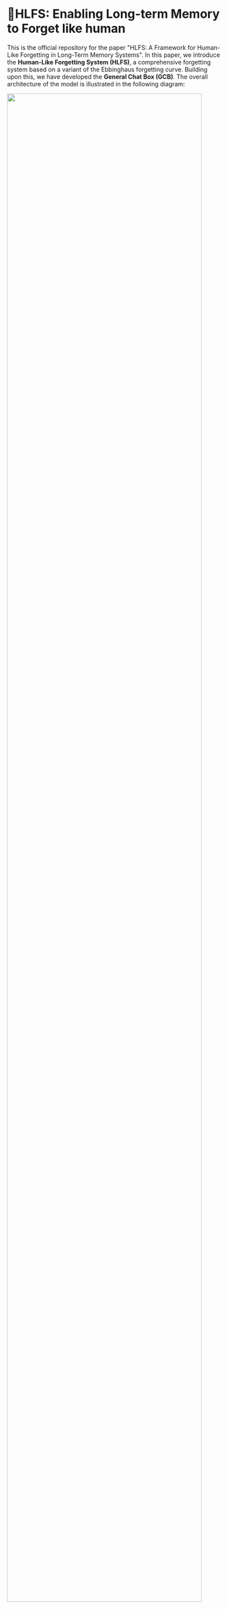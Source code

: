 # 🚀HLFS: Enabling Long-term Memory to Forget like human

This is the official repository for the paper "HLFS: A Framework for Human-Like Forgetting in Long-Term Memory Systems". 
In this paper, we introduce the **Human-Like Forgetting System (HLFS)**, a comprehensive forgetting system based on a variant of the Ebbinghaus forgetting curve. Building upon this, we have developed the **General Chat Box (GCB)**. The overall architecture of the model is illustrated in the following diagram:

<img src="misc/workflow.png" align="middle" width="95%">

#  ✨ Updates
- [**2024-06-08**] We have established an open-source repository for **HLFS** for the first time

# 🌐 Overview
HLFS is a comprehensive forgetting system with a range of functions including memory storage, data backup and recovery, and a recall mechanism. Powered by HLFS, GCB integrates gpt-3.5-turbo and boasts excellent dialogue processing capabilities.

The detailed project structure tree is as follows:

```markdown
HLFS/
├── box/ -- GCB
│   ├── box_demo.py
│   └── box_functions.py 
│
├── config/
│   └── config.py
│
├── core/
│   ├── forget/ -- Forgetting curve
│   ├── retrieve/ -- Memory retrieve methods
│   │   ├── con_sim.py
│   │   └── faiss.py
│   └── mem_struct.py -- Data structure for HLFS and GCB
│
├── data/ -- Datasets
│
├── eval/
│   ├── data/ -- Datasets of the critical dialogue retention=30%, 56%, 82%
│   │   ├── retention_30
│   │   ├── retention_56
│   │   └── retention_82
│   ├── image/ -- Results
│   ├── cal_metrics.py -- Benchmark
│   ├── cal_sim.py -- Similarity calculation
│   ├── curve.py -- Curve plotting
│   └── data_loader.py -- Loading the construction dataset
│
├── history/ -- Memory storage
│   └── bake/ -- Dataset of Retention=100%
│  
├── logs/
│
├── misc/ 
│
├── prompts/ 
│   └── prompts.py -- The prompts and correlation functions
│
├── utils/ 
│   ├── api.py
│   ├── log.py
│   └── tools.py
│
├── requirements.txt
│
└── README.md
│
└── second_derivative_integral.py -- Calculation of second derivative integration in the appendix
```
# 👨‍💻 Usage

## config

In `config/config.py`, Contains parameters related to HLFS and GCB. In addition, you need to put all your apiKeys into `openai_key` (especially if your apiKeys are restricted)

## Requirements

The key requirements are as below:

- python 3.9+
- openai 0.27.0+
- llama-index==0.5.17.post1
- transformers==4.28.0

## Installation

Step 1: Create a new conda environment:
```shell
conda create -n hlfs python=3.9 -y
conda activate hlfs
```

Step 2: Install relevant packages
```shell
pip install -r requirements.txt
```

## Run

We strive to make the process of experiencing the code as simple as possible.

### Construction Dataset
We provide a method for loading and constructing datasets, which is in `eval/data_loader.py`, You can change variable `data_dir` and `data_file` to select one.

But we have already helped complete this step, The constructed datasets under different retention rates are as follows:

- _R_=100%: `history/bake/`
- _R_=82%: `eval/data/retention_82`
- _R_=56%: `eval/data/retention_56`
- _R_=30%: `eval/data/retention_30`

you can directly transfer the constructed dataset to `history/` so that GCB can read directly from it:
```shell
mv history/bake/en/exercise/* history/
```
or:
```shell
mv eval/data/retention_82/en/exercise/* history/
```

### Dialogue with GCB
You can run this command to directly communicate with GCB:
```shell
cd box/
python box_demo.py \
    --language en \
    --history_path ../history \
    --test_model False \
    --ltm_box hlfs
```

We provide a quick overview of the arguments:

- `--language`: Choose language`['cn', 'en']`
- `--history_path`: Set the location for saving conversation history, user information, etc. **We strongly recommend that you keep the default** `../history`
- `--test_model`: Test mode, if you want to use the dataset provided in our paper for result validation, please set it to `True`. In this case, the Global Memory Table (GMT) will not be updated and your conversation process will not be saved. If you want to experience the complete GCB conversation service, please set it to `False`. You will experience the full functionality. 
- `--ltm_box`: We inherited two benchmarks`['hlfs', 'scm']`. For MemoryBank, please visit [MemoryBank-SiliconFriend](https://github.com/zhongwanjun/MemoryBank-SiliconFriend)

⚠️ Please note that dialogue with GCB does not require `/history` to be non-empty.

### Periodic trigger forgetting
```shell
cd core/
python timer.py \
    --test_model False \
    --time_gap 1 \
    --recall_times 1 \
    --forgetting_cycle 1 
```
Here:
- `--test_model`: If `True`, you need to set `--time_gap` and `--recall_times` by yourself; if `False`, you need to set `--forgetting_cycle`
- `--time_gap`: The time gap between the last recall and the present (test_model = True)
- `--recall_times`: recall times (test_model = True)
- `--forgetting_cycle`

⚠️ Please note that Periodic trigger forgetting does require /history to be non-empty.

### Evaluation stage
-`eval/cal_metrics.py`: Benchmark comparative experiment

-`eval/cal_sim.py`: Contextual Coherence, Topic Similarity.

-`second_derivative_integral.py`: Calculate the second derivative integral, as detailed in the appendix of the paper

📈 We have already run the program in advance and all the results have been accurately labeled in the dataset, Please refer to the code for specific usage details

# License

This project is released under the MIT license. Please see the [LICENSE](LICENSE) file for more information.